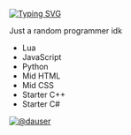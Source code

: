 
[![Typing SVG](https://readme-typing-svg.demolab.com?font=Fira+Code&duration=4000&pause=500&color=13F76C&center=true&width=435&lines=%3Edauser;%3Eok;%3Esomething+else;%3Edoing+stuff)](https://git.io/typing-svg)

Just a random programmer idk
- Lua
- JavaScript
- Python
- Mid HTML
- Mid CSS
- Starter C++
- Starter C#
  
[![@dauser](https://img.shields.io/discord/1099468797410283540?logo=discord&logoColor=white&label=discord&color=4d3dff)]()


<!--
**ISpeakLua/ISpeakLua** is a ✨ _special_ ✨ repository because its `README.md` (this file) appears on your GitHub profile.

Here are some ideas to get you started:

- 🔭 I’m currently working on ...
- 🌱 I’m currently learning ...
- 👯 I’m looking to collaborate on ...
- 🤔 I’m looking for help with ...
- 💬 Ask me about ...
- 📫 How to reach me: ...
- 😄 Pronouns: ...
- ⚡ Fun fact: ...
-->
